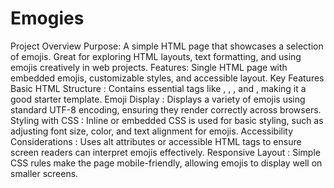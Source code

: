 # Emogies
Project Overview
Purpose: A simple HTML page that showcases a selection of emojis. Great for exploring HTML layouts, text formatting, and using emojis creatively in web projects.
Features: Single HTML page with embedded emojis, customizable styles, and accessible layout.
Key Features 
Basic HTML Structure : Contains essential tags like <!DOCTYPE html>, <html>, <head>, and <body>, making it a good starter template.
Emoji Display : Displays a variety of emojis using standard UTF-8 encoding, ensuring they render correctly across browsers.
Styling with CSS : Inline or embedded CSS is used for basic styling, such as adjusting font size, color, and text alignment for emojis.
Accessibility Considerations : Uses alt attributes or accessible HTML tags to ensure screen readers can interpret emojis effectively.
Responsive Layout : Simple CSS rules make the page mobile-friendly, allowing emojis to display well on smaller screens.
